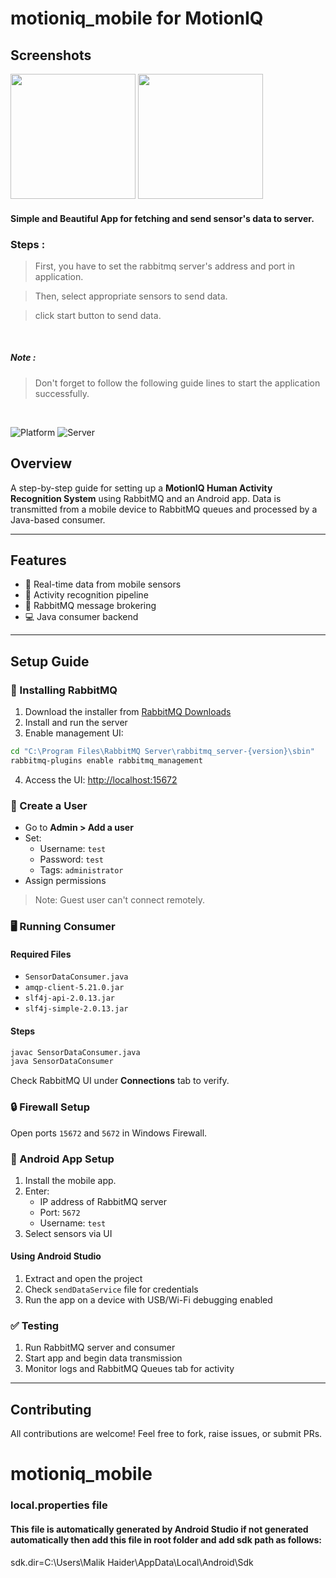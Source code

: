 # motioniq_mobile for MotionIQ

## Screenshots

<p float="left">
	<img src="https://github.com/haid-er/motioniq_mobile/imgs/im1.png" width="200"/>
	<img src="https://github.com/haid-er/motioniq_mobile/imgs/im2.png" width="200"/>
</p>

#### Simple and Beautiful App for fetching and send sensor's data to server.

### Steps :

> First, you have to set the rabbitmq server's address and port in application.

> Then, select appropriate sensors to send data.

> click start button to send data.

<br/>

##### Note :

> Don't forget to follow the following guide lines to start the application successfully.

<br />

![Platform](https://img.shields.io/badge/platform-Android-brightgreen.svg?color=00ADB5&style=for-the-badge)
![Server](https://img.shields.io/badge/server-RabbitMQ-orange.svg?color=FCA311&style=for-the-badge)

## Overview

A step-by-step guide for setting up a **MotionIQ Human Activity Recognition System** using RabbitMQ and an Android app. Data is transmitted from a mobile device to RabbitMQ queues and processed by a Java-based consumer.

---

## Features

- 📱 Real-time data from mobile sensors
- 🧠 Activity recognition pipeline
- 🐇 RabbitMQ message brokering
- 💻 Java consumer backend

---

## Setup Guide

### 🔧 Installing RabbitMQ

1. Download the installer from [RabbitMQ Downloads](https://www.rabbitmq.com/download.html)
2. Install and run the server
3. Enable management UI:

```bash
cd "C:\Program Files\RabbitMQ Server\rabbitmq_server-{version}\sbin"
rabbitmq-plugins enable rabbitmq_management
```

4. Access the UI: [http://localhost:15672](http://localhost:15672)

### 👤 Create a User

- Go to **Admin > Add a user**
- Set:
  - Username: `test`
  - Password: `test`
  - Tags: `administrator`
- Assign permissions

> Note: Guest user can't connect remotely.

### 🖥️ Running Consumer

#### Required Files

- `SensorDataConsumer.java`
- `amqp-client-5.21.0.jar`
- `slf4j-api-2.0.13.jar`
- `slf4j-simple-2.0.13.jar`

#### Steps

```bash
javac SensorDataConsumer.java
java SensorDataConsumer
```

Check RabbitMQ UI under **Connections** tab to verify.

### 🔒 Firewall Setup

Open ports `15672` and `5672` in Windows Firewall.

### 📱 Android App Setup

1. Install the mobile app.
2. Enter:
   - IP address of RabbitMQ server
   - Port: `5672`
   - Username: `test`
3. Select sensors via UI

#### Using Android Studio

1. Extract and open the project
2. Check `sendDataService` file for credentials
3. Run the app on a device with USB/Wi-Fi debugging enabled

### ✅ Testing

1. Run RabbitMQ server and consumer
2. Start app and begin data transmission
3. Monitor logs and RabbitMQ Queues tab for activity

---

## Contributing

All contributions are welcome! Feel free to fork, raise issues, or submit PRs.

# motioniq_mobile

### local.properties file

#### This file is automatically generated by Android Studio if not generated automatically then add this file in root folder and add sdk path as follows:

sdk.dir=C:\Users\Malik Haider\AppData\Local\Android\Sdk
